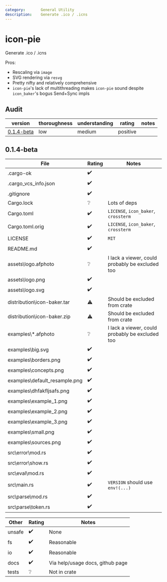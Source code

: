 ```yaml
---
category:       General Utility
description:    Generate .ico / .icns
---
```


# icon-pie

Generate .ico / .icns

Pros:
* Rescaling via `image`
* SVG rendering via `resvg`
* Pretty nifty and relatively comprehensive
* `icon-pie`'s lack of multithreading makes `icon-pie` sound despite `icon_baker`'s bogus Send+Sync impls

## Audit

| version   | thoroughness | understanding | rating | notes |
| --------- | ------------ | ------------- | ------ | ----- |
| [0.1.4-beta] | low | medium | positive |

<!--
    thoroughness:   none low medium high
    understanding:  none low medium high
    rating:         dangerous negative neutral positive strong
-->

[0.1.4-beta]: #0.1.4-beta

<h2 name="0.1.4-beta">0.1.4-beta</h2>

| File                              | Rating | Notes |
| --------------------------------- | ------ | ----- |
| .cargo-ok                         | ✔️
| .cargo_vcs_info.json              | ✔️
| .gitignore                        | ✔️
| Cargo.lock                        | ❔ | Lots of deps
| Cargo.toml                        | ✔️ | `LICENSE`, `icon_baker`, `crossterm`
| Cargo.toml.orig                   | ✔️ | `LICENSE`, `icon_baker`, `crossterm`
| LICENSE                           | ✔️ | `MIT`
| README.md                         | ✔️
| assets\logo.afphoto               | ❔ | I lack a viewer, could probably be excluded too
| assets\logo.png                   | ✔️
| assets\logo.svg                   | ✔️
| distribution\icon-baker.tar       | ⚠️ | Should be excluded from crate
| distribution\icon-baker.zip       | ⚠️ | Should be excluded from crate
| examples\\*.afphoto               | ❔ | I lack a viewer, could probably be excluded too
| examples\big.svg                  | ✔️
| examples\borders.png              | ✔️
| examples\concepts.png             | ✔️
| examples\default_resample.png     | ✔️
| examples\dhfakfljsafs.png         | ✔️
| examples\example_1.png            | ✔️
| examples\example_2.png            | ✔️
| examples\example_3.png            | ✔️
| examples\small.png                | ✔️
| examples\sources.png              | ✔️
| src\error\mod.rs                  | ✔️
| src\error\show.rs                 | ✔️
| src\eval\mod.rs                   | ✔️
| src\main.rs                       | ✔️ | `VERSION` should use `env!(...)`
| src\parse\mod.rs                  | ✔️
| src\parse\token.rs                | ✔️

| Other     | Rating | Notes |
| --------- | ------ | ----- |
| unsafe    | ✔️ | None
| fs        | ✔️ | Reasonable
| io        | ✔️ | Reasonable
| docs      | ✔️ | Via help/usage docs, github page
| tests     | ❔ | Not in crate

<!-- Templates

✔️❔⚠️❗️

#### :exclamation:  \[1\] Unsound ...
#### \[1\] Note ...
[1]: #exclamation--1-unsound-...
[2]: #1-note-...
[user/repository#1]: https://github.com/user/repository/issues/1
[user/repository#1]: https://github.com/user/repository/pull/1



# DiffVersionTemplate

| diff                  | rating | notes |
| --------------------- | ------ | ----- |
| 

# Full File Version Template

| Line  | Notes |
| -----:| ----- |
| 

-->
